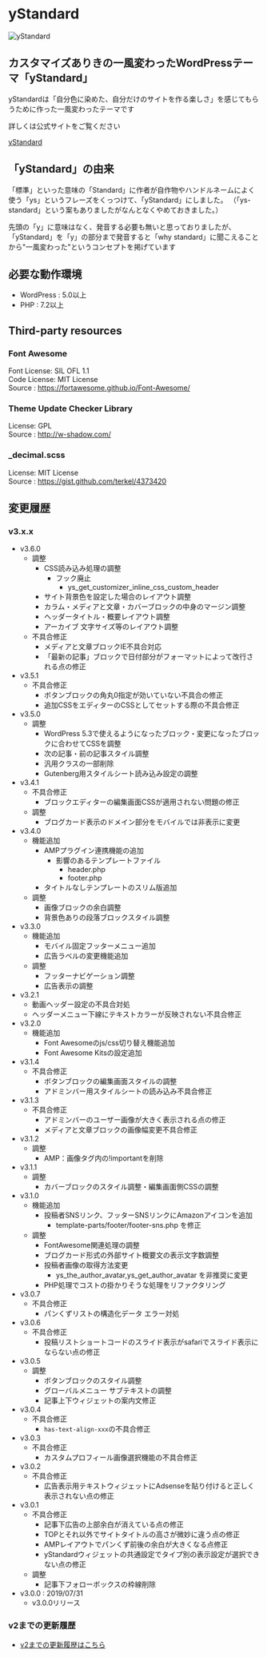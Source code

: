 # yStandard

![yStandard](./screenshot.png "yStandard")

## カスタマイズありきの一風変わったWordPressテーマ「yStandard」

yStandardは「自分色に染めた、自分だけのサイトを作る楽しさ」を感じてもらうために作った一風変わったテーマです

詳しくは公式サイトをご覧ください

[yStandard](https://wp-ystandard.com/)

## 「yStandard」の由来

「標準」といった意味の「Standard」に作者が自作物やハンドルネームによく使う「ys」というフレーズをくっつけて、「yStandard」にしました。
（「ys-standard」という案もありましたがなんとなくやめておきました。）

先頭の「y」に意味はなく、発音する必要も無いと思っておりましたが、「yStandard」を「y」の部分まで発音すると「why standard」に聞こえることから"一風変わった"というコンセプトを掲げています

## 必要な動作環境

- WordPress : 5.0以上
- PHP : 7.2以上

## Third-party resources

### Font Awesome

Font License: SIL OFL 1.1  
Code License: MIT License  
Source      : <https://fortawesome.github.io/Font-Awesome/>

### Theme Update Checker Library

License: GPL  
Source : <http://w-shadow.com/>


### \_decimal.scss

License: MIT License  
Source : <https://gist.github.com/terkel/4373420>

## 変更履歴

### v3.x.x
- v3.6.0
  - 調整
    - CSS読み込み処理の調整
      - フック廃止
        - ys_get_customizer_inline_css_custom_header
    - サイト背景色を設定した場合のレイアウト調整
    - カラム・メディアと文章・カバーブロックの中身のマージン調整
    - ヘッダータイトル・概要レイアウト調整
    - アーカイブ 文字サイズ等のレイアウト調整
  - 不具合修正
    - メディアと文章ブロックIE不具合対応
    - 「最新の記事」ブロックで日付部分がフォーマットによって改行される点の修正
- v3.5.1
  - 不具合修正
    - ボタンブロックの角丸0指定が効いていない不具合の修正
    - 追加CSSをエディターのCSSとしてセットする際の不具合修正
- v3.5.0
  - 調整
    - WordPress 5.3で使えるようになったブロック・変更になったブロックに合わせてCSSを調整
    - 次の記事・前の記事スタイル調整
    - 汎用クラスの一部削除
    - Gutenberg用スタイルシート読み込み設定の調整
- v3.4.1
  - 不具合修正
    - ブロックエディターの編集画面CSSが適用されない問題の修正
  - 調整
    - ブログカード表示のドメイン部分をモバイルでは非表示に変更
- v3.4.0
  - 機能追加
    - AMPプラグイン連携機能の追加
      - 影響のあるテンプレートファイル
        - header.php
        - footer.php
    - タイトルなしテンプレートのスリム版追加
  - 調整
    - 画像ブロックの余白調整
    - 背景色ありの段落ブロックスタイル調整
- v3.3.0
  - 機能追加
    - モバイル固定フッターメニュー追加
    - 広告ラベルの変更機能追加
  - 調整
    - フッターナビゲーション調整
    - 広告表示の調整
- v3.2.1
  - 動画ヘッダー設定の不具合対処
  - ヘッダーメニュー下線にテキストカラーが反映されない不具合修正
- v3.2.0
  - 機能追加
    - Font Awesomeのjs/css切り替え機能追加
    - Font Awesome Kitsの設定追加
- v3.1.4
  - 不具合修正
    - ボタンブロックの編集画面スタイルの調整
    - アドミンバー用スタイルシートの読み込み不具合修正
- v3.1.3
  - 不具合修正
    - アドミンバーのユーザー画像が大きく表示される点の修正
    - メディアと文章ブロックの画像幅変更不具合修正
- v3.1.2
  - 調整
    - AMP：画像タグ内の!importantを削除
- v3.1.1
  - 調整
    - カバーブロックのスタイル調整・編集画面側CSSの調整
- v3.1.0
  - 機能追加
    - 投稿者SNSリンク、フッターSNSリンクにAmazonアイコンを追加
      - template-parts/footer/footer-sns.php を修正
  - 調整
    - FontAwesome関連処理の調整
    - ブログカード形式の外部サイト概要文の表示文字数調整
    - 投稿者画像の取得方法変更
      - ys_the_author_avatar,ys_get_author_avatar を非推奨に変更
    - PHP処理でコストの掛かりそうな処理をリファクタリング
- v3.0.7
  - 不具合修正
    - パンくずリストの構造化データ エラー対処
- v3.0.6
  - 不具合修正
    - 投稿リストショートコードのスライド表示がsafariでスライド表示にならない点の修正
- v3.0.5
  - 調整
    - ボタンブロックのスタイル調整
    - グローバルメニュー サブテキストの調整
    - 記事上下ウィジェットの案内文修正
- v3.0.4
  - 不具合修正
    - `has-text-align-xxx`の不具合修正
- v3.0.3
  - 不具合修正
    - カスタムプロフィール画像選択機能の不具合修正
- v3.0.2
  - 不具合修正
    - 広告表示用テキストウィジェットにAdsenseを貼り付けると正しく表示されない点の修正
- v3.0.1
  - 不具合修正
    - 記事下広告の上部余白が消えている点の修正
    - TOPとそれ以外でサイトタイトルの高さが微妙に違う点の修正
    - AMPレイアウトでパンくず前後の余白が大きくなる点修正
    - yStandardウィジェットの共通設定でタイプ別の表示設定が選択できない点の修正
  - 調整
    - 記事下フォローボックスの枠線削除
- v3.0.0 : 2019/07/31
  - v3.0.0リリース
  
### v2までの更新履歴

- [v2までの更新履歴はこちら](./docs/md/history.md)
